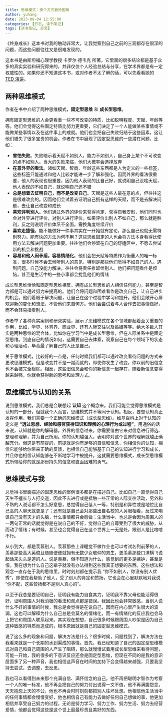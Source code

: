 ```yaml
---
title: 思维模式：换个方式看待困难
author: yuhang
date: 2023-08-04 12:55:00
categories: [日志, 读书笔记]
tags: [读书笔记, 反思]
---
```


《终身成长》这本书对我的触动非常大，让我觉察到自己之前的三观都存在很深的问题，而这些问题往往又是很难发现的。

这本书是由斯坦福心理学教授 卡罗尔·德韦克 所著，它里面的很多结论都是基于众多的真实实验和研究得来的，并非仅仅个人经验总结与分享，在学术界都是有一定权威性的。如果你还不知道这本书，或对作者不太了解的话，可以先看看她的 [TED 演讲](https://www.bilibili.com/video/BV1ye411W7vw/)。

## 两种思维模式

作者在书中介绍了两种思维模式，**固定型思维** 和 **成长型思维**。

拥有固定型思维的人会更看重一些不可改变的特质，比如聪明程度、天赋、年龄等等。他们会觉得这些固定特质比努力更重要，它们决定了一个人能做某些事情或不能做某些事情以及在这件事上的成就。他们也会把自己失败归结于这些因素，这让他们错失了很多宝贵的机会。作者在书中展现了固定型思维的一些潜在问题，比如：

- **害怕失败**。失败暗示着天赋不如别人，能力不如别人，自己身上某个不可改变的点不如别人。当大的失败来临，他们大概率会选择放弃
- **在意外界的看法**。诸如天赋、智商、年龄这些东西都是人为定义的一些标签，这些标签只能通过和他人比较才能进一步了解和强化。因而外界的看法很重要，他人的表现也很重要，因为他人表现的比自己好，就说明自己没啥天赋，他人表现的不如自己，就说明自己还不错
- **总是想着去证明自己，而不是改变自己**。天赋是这些人最在意的点，但往往这是很难改变的。因而他们会试着去证明自己拥有这样的天赋，而不是去解决问题，去让自己改变和成长
- **喜欢评判别人**。他们通过外界的评价来获得肯定、获得自我安慰，他们同时也会对外界进行评价，对别人进行评价。如果评价出别人不如自己，那么就是胜利，反之则说明评价体系不全面，需换角度继续评价
- **喜欢走捷径**。能不能做好一件事其实在一开始就有定论，那么自己也就无需特别努力。能有快的方法为何不用？这些思维固定的人也会将方法本身看得比使用方法去解决问题更加重要。往往他们会停留在自己的舒适区中，不愿去尝试新的机会和挑战
- **容易和他人闹矛盾，容易情绪化**。他们会把天赋等特质作为衡量人的唯一标准，很多时候不会去倾听别人的意见，特别是那些他们觉得不如自己的人。遇到问题，自己没能力解决，往往会将责任推卸给别人。他们把问题看作是烦恼，甚至是生活中的一些小事都会扰乱他们的情绪

成长型思维恰恰和固定型思维相反。拥有成长型思维的人相信任何能力，甚至是智力都是可以通过努力来提高的。他们会将问题和困难看作是改变自己，让自己进步的机会。他们着眼于解决问题，让自己在这个过程中学习和提升。他们会敞开心扉欢迎新的变化和想法，不管他们来自何方。他们会尝试着与人合作去把事情做好，而不会轻易指责别人。

作者举了各种真实案例和研究实验，展示了思维模式在各个领域都起着至关重要的作用，比如，学界、体育界、商业界、还有人际交往以及婚姻等等。绝大多数人其实是两种思维的混合体，比如你在学习当中是成长型思维，但在人际关系中是固定型思维。到底自己的情况如何，这需要自己去体察，观察自己在每个领域下的状态和心理活动，毕竟最了解自己的人还是自己。

关于思维模式，比较好的一点是，任何时候我们都可以通过改变看待问题的方式来更改思维模式。但是改变并不是一蹴而就的，即使你发生了改变，你以前的旧信念也不会被完全根除。相反，这些旧信念会和你的新信念一起存在，随着新信念变得越来越强，你就会获得新的思考和处理方式。

## 思维模式与认知的关系

说到思维模式，我们总是会联想起 **认知** 这个概念来。我们可能会觉得思维模式是认知的一部分，但就我个人而言，思维模式并不等同于认知。相反，要想认知真正发挥作用，我们需要一个正确的思维模式（成长型思维）。维基百科上对于认知的定义是 **“透过思想、经验和感官获得知识和理解的心理行为或过程”**，用通俗的话来说，认知就是你的解码器，外界的信息过来，你需要借由它来对信息进行筛选、整理和理解，并为自己所用。你的认知越强大，表明你对这个世界的理解就越正确越充分。但这是有前提的，前提就是你有足够的自信和信念，你相信你的认知，相信它能够给你带来正确的反馈，也相信自己能够基于自己的认知进行学习和成长，并且你也相信认知能够在不断地学习中被提升。这就需要思维模式，成长型思维模式所带给你的就是那份持久的信念和直面困难的勇气。

## 思维模式与我

总觉得书里面描述的固定思维的案例很多都是在描述自己。比如自己一直觉得自己天生不擅长与人打交道，因此不去进行或是抵触一些正常的人际交往活动，另外和不熟的人说话都不怎么好意思，总觉得自己低人一等，特别是和异性或是地位比自己高的人聊天就更是了；还有就是自己会对那些出自名校的人另眼相看，反过来嘲讽自己没有天才的头脑，什么事情都只会憨做；生活当中，也总是会因为周围人的一两句正常的话就觉得是在说自己的不好，觉得自己的自尊受到了很大的威胁，从而动了情绪；有时候，甚至也会觉得自己在这个世界上一无是处，跟别人是比啥啥不行。

从小到大，都是羡慕别人。羡慕那些上课睡觉不做作业也可以考试名列前茅的人，羡慕那些高大英俊且随随便便就拥有无数少女敬仰的男生，更羡慕那些口沫横飞说起话来头头是道的人。说是羡慕，但不知道为什么，感觉到的更多是嫉妒，甚至是恨。我在想为什么自己这辈子就没有办法得到这些我真正想要的东西。这些想法和观念一直存在于我的思维里，时时刻刻都在提示我 “你不如别人，你没有别人优秀”，即使在我帮助了他人，受了别人的肯定和赞扬，它也会在心里默默地对我说 “你不配，这些赞扬都不是别人真心的”。

以至于我总是要证明自己，证明我有能力自食其力，证明我不靠父母也能活得很好，证明周围人对我消极的看法和观点都是错误。我因此也会非常敏感，当别人说什么不好的事情的时候，我总是会觉得是在说自己，因而在内心里产生很大的波澜。这也可以解释为什么自己总是会莫名的情绪化，而一有情绪化的反应我也会马上把它和周围人联系起来。其实现在想想，自己很多时候跟周围人吵架是因为自己这种敏感的特质而造成的，根本原因就是自己的固定型思维模式。

说了这么多的现象和问题，解决方法是什么？很多时候，问题找到了，解决方法在我看来就是一个长期的水到渠成的事情。首先，我已经知道了自己的固定型思维模式对自己和自己周围的人产生了阻碍，那么就慢慢试着用成长型思维来看待问题，可能一开始，我的很多的下意识反应还会是固定型思维，但现在不同的是我的意识层面多了另一种声音，我也相信这声音在时间的加持下会变得越来越强，只要我坚持去尝试，去调整，去反思。

我也可以看得到未来那个充满自信、满怀信念的自己。他不再把聪明才智作为考察一个人的唯一标准，他不再会把自己的努力付出说得一文不值，他不再满腹怨念，天天抱怨上天的不公，他也不再会时时刻刻都把别人往坏处想。他相信他生活当中的任何事情都会慢慢变好，他也相信自己有能力去做好任何自己想做的事，他更加相信并享受自己努力的过程，无论是努力学习、努力工作、努力生活、努力去经营爱情，他都会觉得这些是这个世上最最珍贵且美好的东西。

